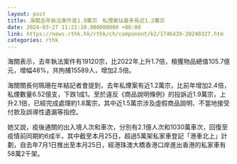 ```yaml
---
layout: post
title: 海關去年執法案件逾1.9萬宗　私煙案佔最多有近1.2萬宗
date: 2024-03-27 11:21:28.000000000 +08:00
link: https://news.rthk.hk/rthk/ch/component/k2/1746439-20240327.htm
categories: rthk
---
```


海關表示，去年執法案件有19120宗，比2022年上升1.7倍，檢獲物品總值105.7億元，增幅48%，共拘捕15589人，增加2.5倍。

海關關長何珮珊在年結記者會提到，去年私煙案有近1.2萬宗，比前年增加2.4倍，私煙數量6.52億支，下跌1成1。至於違反《商品說明條例》的投訴近1.9萬宗，上升2.1倍，已經完成處理約1.8萬宗，其中近1.5萬宗涉及虛假商品說明、不當地接受付款及誤導性遺漏等指控。

她又說，疫後通關的出入境人次和車次，分別有2.1億人次和1030萬車次，回復至疫情前同期約6成半，其中截至本月25日，超過5萬架私家車登記「港車北上」計劃，自去年7月1日推出至本月25日，經港珠澳大橋香港口岸進出香港的私家車有58萬2千架。
